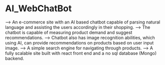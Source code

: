 # AI_WebChatBot

--> An e-commerce site with an AI based chatbot capable of parsing natural language and
    assisting the users accordingly in their shopping.
--> The chatbot is capable of measuring product demand and suggest recommendations.
--> Chatbot also has image recognition abilities, which using AI, can provide recommendations on
    products based on user input image.
--> A simple search engine for navigating through products.
--> A fully scalable site built with react front end and a no sql database (Mongo) backend.

